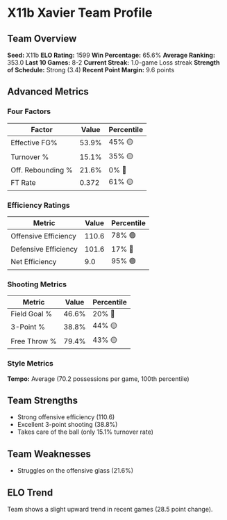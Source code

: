 # X11b Xavier Team Profile
## Team Overview
**Seed:** X11b
**ELO Rating:** 1599
**Win Percentage:** 65.6%
**Average Ranking:** 353.0
**Last 10 Games:** 8-2
**Current Streak:** 1.0-game Loss streak
**Strength of Schedule:** Strong (3.4)
**Recent Point Margin:** 9.6 points

## Advanced Metrics
### Four Factors
| Factor | Value | Percentile |
|--------|-------|------------|
| Effective FG% | 53.9% | 45% 🟡 |
| Turnover % | 15.1% | 35% 🟡 |
| Off. Rebounding % | 21.6% | 0% 🔴 |
| FT Rate | 0.372 | 61% 🟡 |

### Efficiency Ratings
| Metric | Value | Percentile |
|--------|-------|------------|
| Offensive Efficiency | 110.6 | 78% 🟢 |
| Defensive Efficiency | 101.6 | 17% 🔴 |
| Net Efficiency | 9.0 | 95% 🟢 |

### Shooting Metrics
| Metric | Value | Percentile |
|--------|-------|------------|
| Field Goal % | 46.6% | 20% 🔴 |
| 3-Point % | 38.8% | 44% 🟡 |
| Free Throw % | 79.4% | 43% 🟡 |

### Style Metrics
**Tempo:** Average (70.2 possessions per game, 100th percentile)

## Team Strengths
* Strong offensive efficiency (110.6)
* Excellent 3-point shooting (38.8%)
* Takes care of the ball (only 15.1% turnover rate)

## Team Weaknesses
* Struggles on the offensive glass (21.6%)

## ELO Trend
Team shows a slight upward trend in recent games (28.5 point change).

